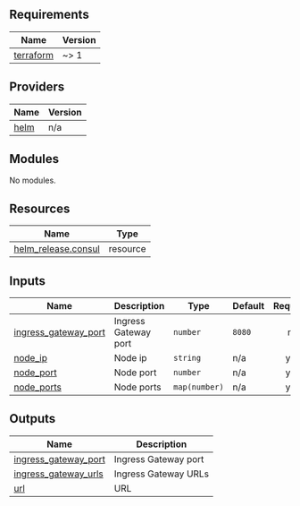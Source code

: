 <!-- BEGIN_TF_DOCS -->
## Requirements

| Name | Version |
|------|---------|
| <a name="requirement_terraform"></a> [terraform](#requirement\_terraform) | ~> 1 |

## Providers

| Name | Version |
|------|---------|
| <a name="provider_helm"></a> [helm](#provider\_helm) | n/a |

## Modules

No modules.

## Resources

| Name | Type |
|------|------|
| [helm_release.consul](https://registry.terraform.io/providers/hashicorp/helm/latest/docs/resources/release) | resource |

## Inputs

| Name | Description | Type | Default | Required |
|------|-------------|------|---------|:--------:|
| <a name="input_ingress_gateway_port"></a> [ingress\_gateway\_port](#input\_ingress\_gateway\_port) | Ingress Gateway port | `number` | `8080` | no |
| <a name="input_node_ip"></a> [node\_ip](#input\_node\_ip) | Node ip | `string` | n/a | yes |
| <a name="input_node_port"></a> [node\_port](#input\_node\_port) | Node port | `number` | n/a | yes |
| <a name="input_node_ports"></a> [node\_ports](#input\_node\_ports) | Node ports | `map(number)` | n/a | yes |

## Outputs

| Name | Description |
|------|-------------|
| <a name="output_ingress_gateway_port"></a> [ingress\_gateway\_port](#output\_ingress\_gateway\_port) | Ingress Gateway port |
| <a name="output_ingress_gateway_urls"></a> [ingress\_gateway\_urls](#output\_ingress\_gateway\_urls) | Ingress Gateway URLs |
| <a name="output_url"></a> [url](#output\_url) | URL |
<!-- END_TF_DOCS -->
